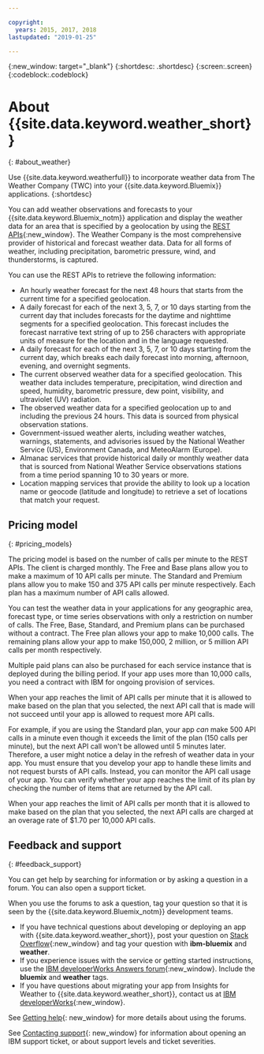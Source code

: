 ```yaml
---

copyright:
  years: 2015, 2017, 2018
lastupdated: "2019-01-25"

---
```


{:new_window: target="_blank"}
{:shortdesc: .shortdesc}
{:screen:.screen}
{:codeblock:.codeblock}

# About {{site.data.keyword.weather_short}}
{: #about_weather}

Use {{site.data.keyword.weatherfull}} to incorporate weather data from
The Weather Company (TWC) into your {{site.data.keyword.Bluemix}} applications.
{:shortdesc}

You can add weather observations and forecasts to your {{site.data.keyword.Bluemix_notm}}
application and display the weather data for an area that is specified by a
geolocation by using the [REST APIs](https://twcservice.mybluemix.net/rest-api/){:new_window}.
The Weather Company is the most comprehensive provider of historical and forecast
weather data. Data for all forms of weather, including precipitation, barometric pressure,
wind, and thunderstorms, is captured.

You can use the REST APIs to retrieve the following information:

* An hourly weather forecast for the next 48 hours that starts from the current time for a specified geolocation.
* A daily forecast for each of the next 3, 5, 7, or 10 days starting from the current day that includes forecasts for the daytime and nighttime segments for a specified geolocation. This forecast includes the forecast narrative text string of up to 256 characters with appropriate units of measure for the location and in the language requested.
* A daily forecast for each of the next 3, 5, 7, or 10 days starting from the current day, which breaks each daily forecast into morning, afternoon, evening, and overnight segments.
* The current observed weather data for a specified geolocation. This weather data includes temperature, precipitation, wind direction and speed, humidity, barometric pressure, dew point, visibility, and ultraviolet (UV) radiation.
* The observed weather data for a specified geolocation up to and including the previous 24 hours. This data is sourced from physical observation stations.
* Government-issued weather alerts, including weather watches, warnings, statements, and advisories issued by the National Weather Service (US), Environment Canada, and MeteoAlarm (Europe).
* Almanac services that provide historical daily or monthly weather data that is sourced from National Weather Service observations stations from a time period spanning 10 to 30 years or more.
* Location mapping services that provide the ability to look up a location name or geocode (latitude and longitude) to retrieve a set of locations that match your request.

## Pricing model
{: #pricing_models}

The pricing model is based on the number of calls per minute to the REST
APIs. The client is charged monthly. The Free and Base plans allow you
to make a maximum of 10 API calls per minute. The Standard and Premium plans
allow you to make 150 and 375 API calls per minute respectively. Each plan has
a maximum number of API calls allowed.

You can test the weather data in your applications
for any geographic area, forecast type, or time series observations with only a
restriction on number of calls. The Free, Base, Standard, and Premium plans can be purchased
without a contract. The Free plan allows your app to make 10,000 calls. The
remaining plans allow your app to make 150,000, 2 million,
or 5 million API calls per month respectively.

Multiple paid plans can also be purchased for each service instance that is
deployed during the billing period. If your app uses more than 10,000 calls,
you need a contract with IBM for ongoing provision of services.

When your app reaches the limit of API calls per minute that it is allowed to
make based on the plan that you selected, the next API call that is made will
not succeed until your app is allowed to request more API calls.

For example, if you are using the Standard plan, your app *can* make 500 API calls
in a minute even though it exceeds the limit of the plan (150 calls per minute),
but the next API call won't be allowed until 5 minutes later. Therefore, a
user might notice a delay in the refresh of weather data in your app.
You must ensure that you develop your app to handle these limits and not request
bursts of API calls. Instead, you can monitor the API call usage of your app.
You can verify whether your app reaches the limit of its plan by checking the
number of items that are returned by the API call.

When your app reaches the limit of API calls per month that it is allowed to make
based on the plan that you selected, the next API calls are charged at an overage
rate of $1.70 per 10,000 API calls.

## Feedback and support
{: #feedback_support}

You can get help by searching for information or by asking a question in a forum. You can also open a support ticket.

When you use the forums to ask a question, tag your question so that it is seen by the {{site.data.keyword.Bluemix_notm}} development teams.

* If you have technical questions about developing or deploying an app with {{site.data.keyword.weather_short}}, post your question on [Stack Overflow](https://stackoverflow.com/questions/tagged/ibm-bluemix+weather){:new_window} and tag your question with **ibm-bluemix** and **weather**.
* If you experience issues with the service or getting started instructions, use the [IBM developerWorks Answers forum](https://developer.ibm.com/answers/topics/weather/?smartspace=bluemix){:new_window}. Include the **bluemix** and **weather** tags.
* If you have questions about migrating your app from Insights for Weather to {{site.data.keyword.weather_short}}, contact us at [IBM developerWorks](http://www.ibm.com/developerworks){:new_window}.

See [Getting help](https://{DomainName}/docs/support/index.html#getting-help){: new_window} for more details about using the forums.

See [Contacting support](https://{DomainName}/docs/support/index.html#contacting-support){: new_window} for information about opening an IBM support ticket, or about support levels and ticket severities.